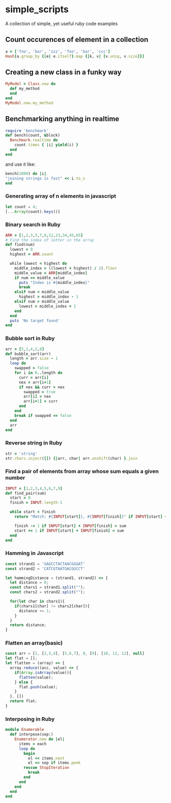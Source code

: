 # simple_scripts
A collection of simple, yet useful ruby code examples

## Count occurences of element in a collection
```ruby
a = ['foo', 'bar', 'zzz', 'foo', 'bar', 'ccc']
Hash[a.group_by {|e| e.itself}.map {|k, v| [v.uniq, v.size]}]
```
## Creating a new class in a funky way
```ruby
MyModel = Class.new do
  def my_method
  end
end
MyModel.new.my_method
```

## Benchmarking anything in realtime
```ruby
require 'benchmark'
def bench(count, &block)
  Benchmark.realtime do
    count.times { |i| yield(i) }
  end
end
```
and use it like:
```ruby
bench(1000) do |i|
"joining strings is fast" << i.to_s
end
```

### Generating array of n elements in javascript
```javascript
let count = 4;
[...Array(count).keys()]
```

### Binary search in Ruby
```ruby
ARR = [1,2,3,5,7,9,12,23,34,45,65]
# Find the index of letter in the array
def find(num)
  lowest = 0
  highest = ARR.count

  while lowest < highest do
    middle_index = ((lowest + highest) / 2).floor
    middle_value = ARR[middle_index]
    if num == middle_value
      puts "Index is #{middle_index}"
      break
    elsif num < middle_value
      highest = middle_index - 1
    elsif num > middle_value
      lowest = middle_index + 1
    end
  end
  puts 'No target found'
end
```

### Bubble sort in Ruby
```ruby
arr = [5,1,4,2,8]
def bubble_sort(arr)
  length = arr.size - 1
  loop do
    swapped = false
    for i in 0..length do
      curr = arr[i]
      nex = arr[i+1]
      if nex && curr > nex
        swapped = true
        arr[i] = nex
        arr[i+1] = curr
      end
    end
    break if swapped == false
  end
  arr
end
```

### Reverse string in Ruby
```ruby
str = 'string'
str.chars.inject([]) {|arr, char| arr.unshift(char) }.join
```

### Find a pair of elements from array whose sum equals a given number
```ruby
INPUT = [1,2,3,4,5,6,7,9]
def find_pair(sum)
  start = 0
  finish = INPUT.length-1

  while start < finish
    return "Match: #{INPUT[start]}, #{INPUT[finish]}" if INPUT[start] + INPUT[finish] == sum

    finish -= 1 if INPUT[start] + INPUT[finish] > sum
    start += 1 if INPUT[start] + INPUT[finish] < sum
  end
end
```

### Hamming in Javascript

```javascript
const strand1 = 'GAGCCTACTAACGGGAT'
const strand2 = 'CATCGTAATGACGGCCT'

let hammingDistance = (strand1, strand2) => {
  let distance = 0;
  const chars1 = strand1.split("");
  const chars2 = strand2.split("");

  for(let char in chars1){
    if(chars1[char] != chars2[char]){
      distance += 1;
    }
  }
  return distance;
}
```

### Flatten an array(basic)
```javascript
const arr = [1, [2,3,4], [5,6,7], 8, [9], [10, 11, 12], null]
let flat = [];
let flatten = (array) => {
  array.reduce((acc, value) => {
    if(Array.isArray(value)){
      flatten(value);
    } else {
      flat.push(value);
    }
  }, [])
  return flat;
}
```
### Interposing in Ruby
```ruby
module Enumerable
  def interpose(sep:)
    Enumerator.new do |el|
      items = each
      loop do
        begin
          el << items.next
          el << sep if items.peek
        rescue StopIteration
          break
        end
      end
    end
  end
end
```
